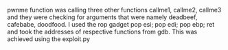 pwnme function was calling three other functions callme1, callme2, callme3 and they were checking for arguments that were namely deadbeef, cafebabe, doodfood.
I used the rop gadget pop esi; pop edi; pop ebp; ret
and took the addresses of respective functions from gdb.
This was achieved using the exploit.py
